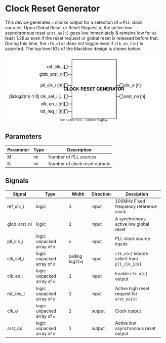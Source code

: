 # Clock Reset Generator
This device generates `n` clocks output for a selection of `m` PLL clock sources. Upon Global Reset or Reset Request `n`, the active low asynchronous reset `arst_no[n]` goes low immediately & remains low for at least 1.28us even if the reset request or global reset is released before that. During this time, the `clk_o[n]` does not toggle even if `clk_en_i[n]` is asserted. The top level IOs of the blackbox design is shown below.

<img src=docs/top_IO.svg>

## Parameters
| Parameter | Type | Description                   |
|-----------|------|-------------------------------|
| M         | int  | Number of PLL sources         |
| N         | int  | Number of clock reset outputs |

## Signals
| Signal       | Type                        | Width             | Direction | Desciption                                        |
|--------------|-----------------------------|-------------------|-----------|---------------------------------------------------|
| ref_clk_i    | logic                       | 1                 | input     | 100MHz Fixed frequency reference clock            |
| glob_arst_ni | logic                       | 1                 | input     | A synchronous active low global reset             |
| pll_clk_i    | logic unpacked array of `m` | `m`               | input     | PLL clock source inputs                           |
| clk_sel_i    | logic unpacked array of `n` | ceiling log2(`m`) | input     | `clk_o[n]` source select from `pll_clk_i[m]`      |
| clk_en_i     | logic unpacked array of `n` | 1                 | input     | Enable `clk_o[n]` output                          |
| rst_req_i    | logic unpacked array of `n` | 1                 | input     | Active high reset request for `arst_no[n]`        |
| clk_o        | logic unpacked array of `n` | 1                 | output    | Clock output                                      |
| arst_no      | logic unpacked array of `n` | 1                 | output    | Active low asynchronous reset output              |
